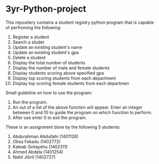# 3yr-Python-project
This repositery contains a student registry python program that is capable of perfroming the following:
1. Register a student
2. Search a studet
3. Update an existing student's name
4. Update an existing student's gpa
5. Delete a student
6. Display the total number of students
7. Display the number of male and female students
8. Display students scoring above specified gpa
9. Display top scoring students from each department
10. Display top scoring female students from each departmen

Small guideline on how to use the program:
1. Run the program.
2. An out of a list of the above function will appear. Enter an integer between 0 and 10 to guide the program on which function to perform.
3. After use enter 0 to exit the program.





These is an assignment done by the following 5 students:
 1. Abdurahman Abdullahi (1401126)
 2. Obsa Fekadu (1402772)
 3. Kaleab Sintayehu (1402311)
 4. Ahmed Abdela (1401254)
 5. Nebil Jibril (1402727)
